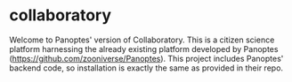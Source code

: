 # collaboratory

Welcome to Panoptes' version of Collaboratory. This is a citizen science platform harnessing the already existing platform developed by Panoptes (https://github.com/zooniverse/Panoptes). This project includes Panoptes' backend code, so installation is exactly the same as provided in their repo.
